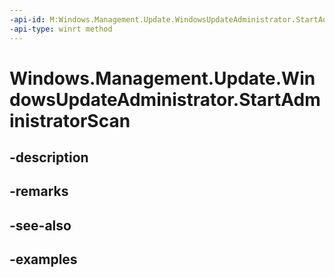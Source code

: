 ```yaml
---
-api-id: M:Windows.Management.Update.WindowsUpdateAdministrator.StartAdministratorScan
-api-type: winrt method
---
```


# Windows.Management.Update.WindowsUpdateAdministrator.StartAdministratorScan

<!--
public void StartAdministratorScan ();
-->


## -description

## -remarks

## -see-also

## -examples



